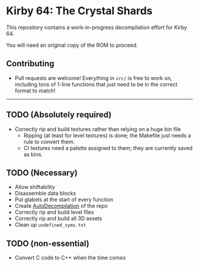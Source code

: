 # Kirby 64: The Crystal Shards

This repository contains a work-in-progress decompilation effort for Kirby 64.

You will need an original copy of the ROM to proceed.
## Contributing
 - Pull requests are welcome! Everything in `src/` is free to work on, including tons of 1-line functions that just need to be in the correct format to match!
---

## TODO (Absolutely required)
 - Correctly rip and build textures rather than relying on a huge bin file
   - Ripping (at least for level textures) is done; the Makefile just needs a rule to convert them.
   - CI textures need a palette assigned to them; they are currently saved as bins.
 
## TODO (Necessary)
 - Allow shiftability
 - Disassemble data blocks
 - Put glabels at the start of every function
 - Create [AutoDecompilation](https://github.com/farisawan-2000/auto-decompiler) of the repo
 - Correctly rip and build level files
 - Correctly rip and build all 3D assets
 - Clean up `undefined_syms.txt`
 
## TODO (non-essential)
 - Convert C code to C++ when the time comes
